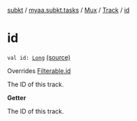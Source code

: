 [subkt](../../../index.md) / [myaa.subkt.tasks](../../index.md) / [Mux](../index.md) / [Track](index.md) / [id](./id.md)

# id

`val id: `[`Long`](https://kotlinlang.org/api/latest/jvm/stdlib/kotlin/-long/index.html) [(source)](https://github.com/Myaamori/SubKt/blob/0.1.7/src/main/kotlin/myaa/subkt/tasks/muxtask.kt#L190)

Overrides [Filterable.id](../../-filterable/id.md)

The ID of this track.

**Getter**

The ID of this track.

